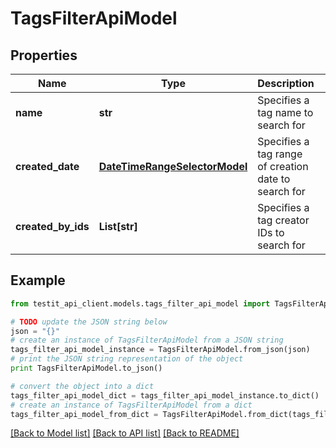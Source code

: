 # TagsFilterApiModel


## Properties
Name | Type | Description | Notes
------------ | ------------- | ------------- | -------------
**name** | **str** | Specifies a tag name to search for | [optional] 
**created_date** | [**DateTimeRangeSelectorModel**](DateTimeRangeSelectorModel.md) | Specifies a tag range of creation date to search for | [optional] 
**created_by_ids** | **List[str]** | Specifies a tag creator IDs to search for | [optional] 

## Example

```python
from testit_api_client.models.tags_filter_api_model import TagsFilterApiModel

# TODO update the JSON string below
json = "{}"
# create an instance of TagsFilterApiModel from a JSON string
tags_filter_api_model_instance = TagsFilterApiModel.from_json(json)
# print the JSON string representation of the object
print TagsFilterApiModel.to_json()

# convert the object into a dict
tags_filter_api_model_dict = tags_filter_api_model_instance.to_dict()
# create an instance of TagsFilterApiModel from a dict
tags_filter_api_model_from_dict = TagsFilterApiModel.from_dict(tags_filter_api_model_dict)
```
[[Back to Model list]](../README.md#documentation-for-models) [[Back to API list]](../README.md#documentation-for-api-endpoints) [[Back to README]](../README.md)


